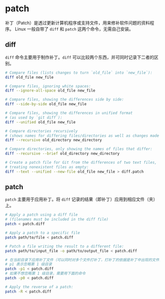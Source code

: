 # patch

补丁（Patch）是透过更新计算机程序或支持文件，用来修补软件问题的资料程序。
Linux 一般自带了 `diff` 和 `patch` 这两个命令，无需自己安装。

## diff

`diff` 命令主要用于制作补丁。`diff` 可以比较两个东西，并可同时记录下二者的区别。

```bash
# Compare files (lists changes to turn `old_file` into `new_file`):
diff old_file new_file

# Compare files, ignoring white spaces:
diff --ignore-all-space old_file new_file

# Compare files, showing the differences side by side:
diff --side-by-side old_file new_file

# Compare files, showing the differences in unified format 
# (as used by `git diff`):
diff --unified old_file new_file

# Compare directories recursively 
# (shows names for differing files/directories as well as changes made to files):
diff --recursive old_directory new_directory

# Compare directories, only showing the names of files that differ:
diff --recursive --brief old_directory new_directory

# Create a patch file for Git from the differences of two text files, 
# treating nonexistent files as empty:
diff --text --unified --new-file old_file new_file > diff.patch
```

## patch

`patch` 主要用于应用补丁。将 `diff` 记录的结果（即补丁）应用到相应文件（夹）上。

```bash
# Apply a patch using a diff file 
# (filenames must be included in the diff file)
patch < patch.diff

# Apply a patch to a specific file
patch path/to/file < patch.diff

# Patch a file writing the result to a different file:
patch path/to/input_file -o path/to/output_file < patch.diff

# 在当前目录下应用补丁文件（可以同时对多个文件打补丁，打补丁的依据是补丁中出现的文件目录名）
# p1 表示忽略第 1 级目录
patch -p1 < patch.diff
# 如果不想忽略第 1 级目录，需要用下面的命令
patch -p0 < patch.diff

# Apply the reverse of a patch:
patch -R < patch.diff
```

